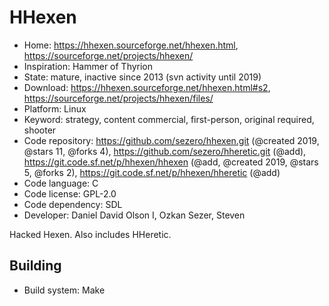 # HHexen

- Home: https://hhexen.sourceforge.net/hhexen.html, https://sourceforge.net/projects/hhexen/
- Inspiration: Hammer of Thyrion
- State: mature, inactive since 2013 (svn activity until 2019)
- Download: https://hhexen.sourceforge.net/hhexen.html#s2, https://sourceforge.net/projects/hhexen/files/
- Platform: Linux
- Keyword: strategy, content commercial, first-person, original required, shooter
- Code repository: https://github.com/sezero/hhexen.git (@created 2019, @stars 11, @forks 4), https://github.com/sezero/hheretic.git (@add), https://git.code.sf.net/p/hhexen/hhexen (@add, @created 2019, @stars 5, @forks 2), https://git.code.sf.net/p/hhexen/hheretic (@add)
- Code language: C
- Code license: GPL-2.0
- Code dependency: SDL
- Developer: Daniel David Olson I, Ozkan Sezer, Steven

Hacked Hexen. Also includes HHeretic.

## Building

- Build system: Make
